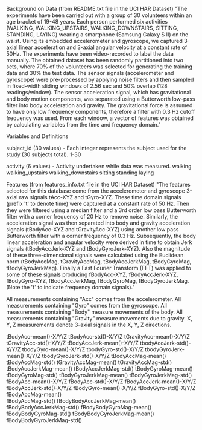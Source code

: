 Background on Data (from README.txt file in the UCI HAR Dataset)
"The experiments have been carried out with a group of 30 volunteers within an age bracket of 19-48 years. Each person performed six activities (WALKING, WALKING_UPSTAIRS, WALKING_DOWNSTAIRS, SITTING, STANDING, LAYING) wearing a smartphone (Samsung Galaxy S II) on the waist. Using its embedded accelerometer and gyroscope, we captured 3-axial linear acceleration and 3-axial angular velocity at a constant rate of 50Hz. The experiments have been video-recorded to label the data manually. The obtained dataset has been randomly partitioned into two sets, where 70% of the volunteers was selected for generating the training data and 30% the test data.
The sensor signals (accelerometer and gyroscope) were pre-processed by applying noise filters and then sampled in fixed-width sliding windows of 2.56 sec and 50% overlap (128 readings/window). The sensor acceleration signal, which has gravitational and body motion components, was separated using a Butterworth low-pass filter into body acceleration and gravity. The gravitational force is assumed to have only low frequency components, therefore a filter with 0.3 Hz cutoff frequency was used. From each window, a vector of features was obtained by calculating variables from the time and frequency domain."

Variables and Definitions

subject_id (30 values) - Each integer represents the subject used for the study (30 subjects total). 
    1-30
  
activity (6 values) - Activity undertaken while data was measured. 
    walking
    walking_upstairs
    walking_downstairs
    sitting
    standing
    laying
  
Features (from features_info.txt file in the UCI HAR Dataset)
"The features selected for this database come from the accelerometer and gyroscope 3-axial raw signals tAcc-XYZ and tGyro-XYZ. These time domain signals (prefix 't' to denote time) were captured at a constant rate of 50 Hz. Then they were filtered using a median filter and a 3rd order low pass Butterworth filter with a corner frequency of 20 Hz to remove noise. Similarly, the acceleration signal was then separated into body and gravity acceleration signals (tBodyAcc-XYZ and tGravityAcc-XYZ) using another low pass Butterworth filter with a corner frequency of 0.3 Hz. 
Subsequently, the body linear acceleration and angular velocity were derived in time to obtain Jerk signals (tBodyAccJerk-XYZ and tBodyGyroJerk-XYZ). Also the magnitude of these three-dimensional signals were calculated using the Euclidean norm (tBodyAccMag, tGravityAccMag, tBodyAccJerkMag, tBodyGyroMag, tBodyGyroJerkMag). 
Finally a Fast Fourier Transform (FFT) was applied to some of these signals producing fBodyAcc-XYZ, fBodyAccJerk-XYZ, fBodyGyro-XYZ, fBodyAccJerkMag, fBodyGyroMag, fBodyGyroJerkMag. (Note the 'f' to indicate frequency domain signals)."

All measurements containing "Acc" comes from the accelerometer. 
All measurements containing "Gyro" comes from the gyroscope. 
All measurements containing "Body" measure movements of the body. 
All measurements containing "Gravity" measure movements due to gravity. 
X, Y, Z measurements denote 3-axial signals in the X, Y, Z directions. 

tBodyAcc-mean()-X/Y/Z
tBodyAcc-std()-X/Y/Z
tGravityAcc-mean()-X/Y/Z
tGravityAcc-std()-X/Y/Z
tBodyAccJerk-mean()-X/Y/Z
tbodyAccJerk-std()-X/Y/Z
tbodyGyro-mean()-X/Y/Z
tbodyGyro-std()-X/Y/Z
tbodyGyroJerk-mean()-X/Y/Z
tbodyGyroJerk-std()-X/Y/Z
tBodyAccMag-mean()
tBodyAccMag-std() 
tGravityAccMag-mean() 
tGravityAccMag-std() 
tBodyAccJerkMag-mean() 
tBodyAccJerkMag-std()
tBodyGyroMag-mean()  
tBodyGyroMag-std() 
tBodyGyroJerkMag-mean() 
tBodyGyroJerkMag-std() 
fBodyAcc-mean()-X/Y/Z 
fBodyAcc-std()-X/Y/Z
fBodyAccJerk-mean()-X/Y/Z
fBodyAccJerk-std()-X/Y/Z 
fBodyGyro-mean()-X/Y/Z
fBodyGyro-std()-X/Y/Z
fBodyAccMag-mean()  
fBodyAccMag-std() 
fBodyBodyAccJerkMag-mean() 
fBodyBodyAccJerkMag-std() 
fBodyBodyGyroMag-mean()  
fBodyBodyGyroMag-std() 
fBodyBodyGyroJerkMag-mean()  
fBodyBodyGyroJerkMag-std()  
